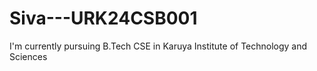 # Siva---URK24CSB001

I'm currently pursuing B.Tech CSE in Karuya Institute of Technology and Sciences